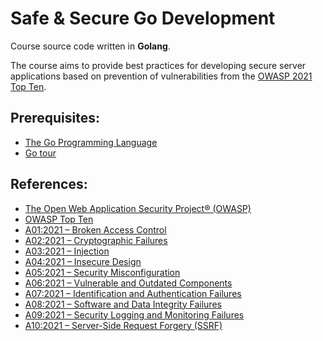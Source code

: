 # Safe & Secure Go Development

Course source code written in **Golang**.

The course aims to provide best practices for developing secure server 
applications based on prevention of vulnerabilities from the 
[OWASP 2021 Top Ten](https://owasp.org/Top10/A01_2021-Broken_Access_Control/).

## Prerequisites:
- [The Go Programming Language](https://go.dev/)
- [Go tour](https://go.dev/tour/welcome/1)

## References:
- [The Open Web Application Security Project® (OWASP)](https://owasp.org/)
- [OWASP Top Ten](https://owasp.org/Top10/)
- [A01:2021 – Broken Access Control](https://owasp.org/Top10/A01_2021-Broken_Access_Control/)
- [A02:2021 – Cryptographic Failures](https://owasp.org/Top10/A02_2021-Cryptographic_Failures/)
- [A03:2021 – Injection](https://owasp.org/Top10/A03_2021-Injection/)
- [A04:2021 – Insecure Design](https://owasp.org/Top10/A04_2021-Insecure_Design/)
- [A05:2021 – Security Misconfiguration](https://owasp.org/Top10/A05_2021-Security_Misconfiguration/)
- [A06:2021 – Vulnerable and Outdated Components](https://owasp.org/Top10/A06_2021-Vulnerable_and_Outdated_Components/)
- [A07:2021 – Identification and Authentication Failures](https://owasp.org/Top10/A07_2021-Identification_and_Authentication_Failures/)
- [A08:2021 – Software and Data Integrity Failures](https://owasp.org/Top10/A08_2021-Software_and_Data_Integrity_Failures/)
- [A09:2021 – Security Logging and Monitoring Failures](https://owasp.org/Top10/A09_2021-Security_Logging_and_Monitoring_Failures/)
- [A10:2021 – Server-Side Request Forgery (SSRF)](https://owasp.org/Top10/A10_2021-Server-Side_Request_Forgery_%28SSRF%29/)